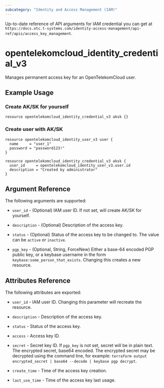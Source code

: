 ```yaml
---
subcategory: "Identity and Access Management (IAM)"
---
```


Up-to-date reference of API arguments for IAM credential you can get at
`https://docs.otc.t-systems.com/identity-access-management/api-ref/apis/access_key_management`.

# opentelekomcloud_identity_credential_v3

Manages permanent access key for an OpenTelekomCloud user.

## Example Usage

### Create AK/SK for yourself
```hcl
resource opentelekomcloud_identity_credential_v3 aksk {}
```

### Create user with AK/SK

```hcl
resource opentelekomcloud_identity_user_v3 user {
  name     = "user_1"
  password = "password123!"
}

resource opentelekomcloud_identity_credential_v3 aksk {
  user_id     = opentelekomcloud_identity_user_v3.user.id
  description = "Created by administrator"
}
```

## Argument Reference

The following arguments are supported:

* `user_id` - (Optional) IAM user ID. If not set, will create AK/SK for yourself.

* `description` - (Optional) Description of the access key.

* `status` - (Optional) Status of the access key to be changed to. The value can be `active` or `inactive`.

* `pgp_key` - (Optional, String, ForceNew) Either a base-64 encoded PGP public key, or a keybase username in the form
  `keybase:some_person_that_exists`. Changing this creates a new resource.

## Attributes Reference

The following attributes are exported:

* `user_id` - IAM user ID. Changing this parameter will recreate the resource.

* `description` - Description of the access key.

* `status` - Status of the access key.

* `access` - Access key ID.

* `secret` - Secret key ID. If `pgp_key` is not set, secret will be in plain text.
  The encrypted secret, base64 encoded. The encrypted secret may be decrypted using the command
  line, for example: `terraform output encrypted_secret | base64 --decode | keybase pgp decrypt`.

* `create_time` - Time of the access key creation.

* `last_use_time` - Time of the access key last usage.
